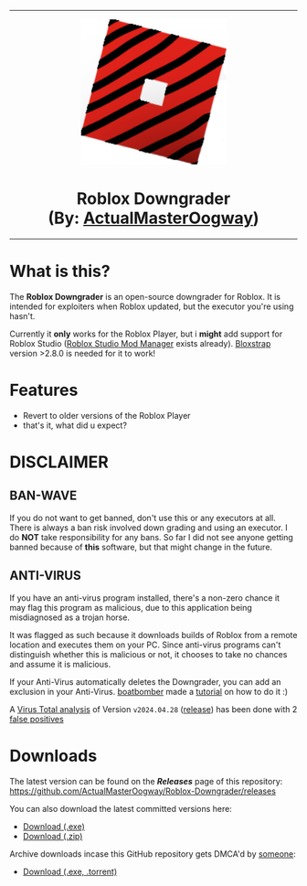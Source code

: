 <hr/>

<p align="center">
  <img width="256" height="256" src="https://raw.githubusercontent.com/ActualMasterOogway/Roblox-Downgrader/main/ProjectSrc/Assets/Images/Logo.png"><h1 align=center>Roblox Downgrader<br/>(By: <a href="https://discord.com/users/830031741225009203">ActualMasterOogway</a>)</h1>
  
</p>

<hr/>

# What is this?

The **Roblox Downgrader** is an open-source downgrader for Roblox. It is intended for exploiters when Roblox updated, but the executor you're using hasn't.

Currently it **only** works for the Roblox Player, but i **might** add support for Roblox Studio ([Roblox Studio Mod Manager](https://github.com/MaximumADHD/Roblox-Studio-Mod-Manager) exists already). <a href="https://github.com/pizzaboxer/bloxstrap/">Bloxstrap</a> version >2.8.0 is needed for it to work!

# Features
* Revert to older versions of the Roblox Player
* that's it, what did u expect?

# DISCLAIMER

## BAN-WAVE

If you do not want to get banned, don't use this or any executors at all. There is always a ban risk involved down grading and using an executor. I do **NOT** take responsibility for any bans. So far I did not see anyone getting banned because of **this** software, but that might change in the future.

## ANTI-VIRUS

If you have an anti-virus program installed, there's a non-zero chance it may flag this program as malicious, due to this application being misdiagnosed as a trojan horse.<br/>

It was flagged as such because it downloads builds of Roblox from a remote location and executes them on your PC. Since anti-virus programs can't distinguish whether this is malicious or not, it chooses to take no chances and assume it is malicious.<br/>

If your Anti-Virus automatically deletes the Downgrader, you can add an exclusion in your Anti-Virus. <a href="https://twitter.com/BoatbomberRBLX">boatbomber</a> made a <a href="https://twitter.com/BoatbomberRBLX/status/1347262909915738113">tutorial</a> on how to do it :)

A [Virus Total analysis](https://www.virustotal.com/gui/file/a5df226a516fdd4e00e8b49416f21700f307d22aa0aec5cbda1134a66a935d9e) of Version `v2024.04.28` ([release](https://github.com/ActualMasterOogway/Roblox-Downgrader/releases/tag/v2024.04.28)) has been done with 2 [false positives](https://en.wikipedia.org/wiki/Antivirus_software#Problems_caused_by_false_positives)

# Downloads

The latest version can be found on the ***Releases*** page of this repository:<br/>
https://github.com/ActualMasterOogway/Roblox-Downgrader/releases

You can also download the latest committed versions here:
* <a href="https://github.com/ActualMasterOogway/Roblox-Downgrader/raw/main/RobloxDowngrader.exe">Download (.exe)</a></h1>
* <a href="https://github.com/ActualMasterOogway/Roblox-Downgrader/archive/main.zip">Download (.zip)</a>

Archive downloads incase this GitHub repository gets DMCA'd by [someone](https://www.roblox.com/users/45638504/profile):
* <a href="https://archive.org/details/roblox-downgrader">Download (.exe, .torrent)</a></h1>

